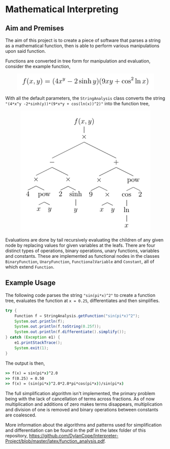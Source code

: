 # Mathematical Interpreting

## Aim and Premises

The aim of this project is to create a piece of software that parses a string as a mathematical function, then is able to 
perform various manipulations upon said function.

Functions are converted in tree form for manipulation and evaluation, consider the example function,

<p align="center">
  <img src="https://raw.githubusercontent.com/DylanCope/Interpreter-Project/master/images/example-func.png" />
</p>

With all the default parameters, the `StringAnalysis` class converts the string `"(4*x^y -2*sinh(y))*(9*x*y + cos(ln(x))^2)"` into the function tree,

<p align="center">
  <img src="https://raw.githubusercontent.com/DylanCope/Interpreter-Project/master/images/example-tree.png" />
</p>

Evaluations are done by tail recursively evaluating the children of any given node by replacing values for given variables at
the leafs.
There are four distinct types of operations, binary operations, unary functions, variables and constants. These are implemented as functional nodes in the classes `BinaryFunction`, `UnaryFunction`, `FunctionalVariable` and `Constant`, all of which extend
`Function`.

## Example Usage

The following code parses the string `"sin(pi*x)^2"` to create a function tree, evaluates the function at `x = 0.25`,
differentiates and then simplifies.

```java
try {
	Function f = StringAnalysis.getFunction("sin(pi*x)^2");
	System.out.println(f);
	System.out.println(f.toString(0.25f));
	System.out.println(f.differentiate().simplify());
} catch (Exception e1) {
	e1.printStackTrace();
	System.exit(1);
}
```

The output is then,

```cmd
>> f(x) = sin(pi*x)^2.0
>> f(0.25) = 0.50
>> f(x) = (sin(pi*x)^2.0*2.0*pi*cos(pi*x))/sin(pi*x)
```

The full simplification algorithm isn't implemented, the primary problem being with the lack of cancellation of terms across fractions. As of now multiplication and additions of zero makes terms disappears, multiplication and division of one is removed and binary operations between constants are coalesced.

More information about the algorithms and patterns used for simplification and differentiation can be found in the pdf in the latex folder of this repository, https://github.com/DylanCope/Interpreter-Project/blob/master/latex/function_analysis.pdf.
